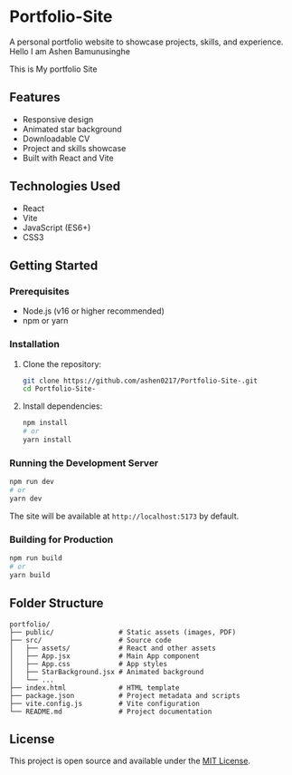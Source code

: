 # Portfolio-Site

A personal portfolio website to showcase projects, skills, and experience.
Hello I am Ashen Bamunusinghe

This is My portfolio Site

## Features

- Responsive design
- Animated star background
- Downloadable CV
- Project and skills showcase
- Built with React and Vite

## Technologies Used

- React
- Vite
- JavaScript (ES6+)
- CSS3

## Getting Started

### Prerequisites

- Node.js (v16 or higher recommended)
- npm or yarn

### Installation

1. Clone the repository:
   ```sh
   git clone https://github.com/ashen0217/Portfolio-Site-.git
   cd Portfolio-Site-
   ```
2. Install dependencies:
   ```sh
   npm install
   # or
   yarn install
   ```

### Running the Development Server

```sh
npm run dev
# or
yarn dev
```

The site will be available at `http://localhost:5173` by default.

### Building for Production

```sh
npm run build
# or
yarn build
```

## Folder Structure

```
portfolio/
├── public/                # Static assets (images, PDF)
├── src/                   # Source code
│   ├── assets/            # React and other assets
│   ├── App.jsx            # Main App component
│   ├── App.css            # App styles
│   ├── StarBackground.jsx # Animated background
│   └── ...
├── index.html             # HTML template
├── package.json           # Project metadata and scripts
├── vite.config.js         # Vite configuration
└── README.md              # Project documentation
```

## License

This project is open source and available under the [MIT License](LICENSE).
